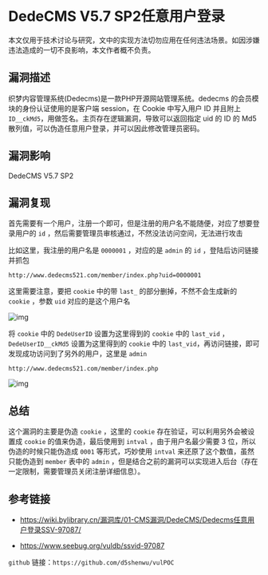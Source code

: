 # DedeCMS V5.7 SP2任意用户登录

本文仅用于技术讨论与研究，文中的实现方法切勿应用在任何违法场景。如因涉嫌违法造成的一切不良影响，本文作者概不负责。

## 漏洞描述

织梦内容管理系统(Dedecms)是一款PHP开源网站管理系统。dedecms 的会员模块的身份认证使用的是客户端 session，在 Cookie 中写入用户 ID 并且附上 `ID__ckMd5`，用做签名。主页存在逻辑漏洞，导致可以返回指定 uid 的 ID 的 Md5 散列值，可以伪造任意用户登录，并可以因此修改管理员密码。

## 漏洞影响

DedeCMS V5.7 SP2

## 漏洞复现

首先需要有一个用户，注册一个即可，但是注册的用户名不能随便，对应了想要登录用户的 `id` ，然后需要管理员审核通过，不然没法访问空间，无法进行攻击

比如这里，我注册的用户名是 `0000001` ，对应的是 `admin` 的 `id` ，登陆后访问链接并抓包

```plain
http://www.dedecms521.com/member/index.php?uid=0000001
```

这里需要注意，要把  `cookie` 中的带 `last_` 的部分删掉，不然不会生成新的 `cookie` ，参数 `uid` 对应的是这个用户名

![img](https://gitee.com/d5shenwu/nopic/raw/master/img/20210704180301.png)

将 `cookie` 中的 `DedeUserID` 设置为这里得到的 `cookie` 中的 `last_vid` ，`DedeUserID__ckMd5` 设置为这里得到的 `cookie` 中的 `last_vid`，再访问链接，即可发现成功访问到了另外的用户，这里是 `admin`

```plain
http://www.dedecms521.com/member/index.php
```

![img](https://gitee.com/d5shenwu/nopic/raw/master/img/image-20210704180648323.png)

## 总结

这个漏洞的主要是伪造 `cookie` ，这里的 `cookie` 存在验证，可以利用另外会被设置成 `cookie` 的值来伪造，最后使用到 `intval` ，由于用户名最少需要 3 位，所以伪造的时候只能伪造成 `0001` 等形式，巧妙使用 `intval` 来还原了这个数值，虽然只能伪造到 `member` 表中的 `admin` ，但是结合之前的漏洞可以实现进入后台（存在一定限制，需要管理员关闭注册详细信息）。

## 参考链接

-  https://wiki.bylibrary.cn/漏洞库/01-CMS漏洞/DedeCMS/Dedecms任意用户登录SSV-97087/ 

-  https://www.seebug.org/vuldb/ssvid-97087 



`github` 链接：`https://github.com/d5shenwu/vulPOC`

